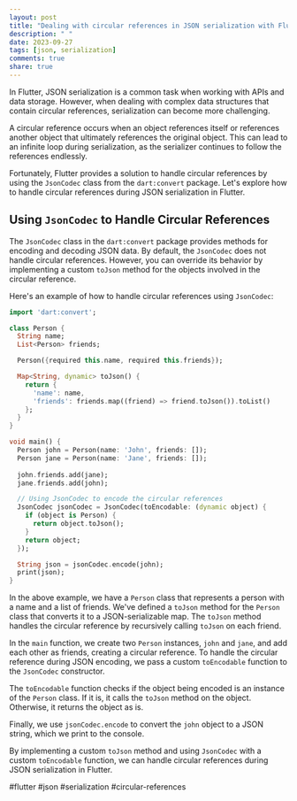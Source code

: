 ```yaml
---
layout: post
title: "Dealing with circular references in JSON serialization with Flutter"
description: " "
date: 2023-09-27
tags: [json, serialization]
comments: true
share: true
---
```


In Flutter, JSON serialization is a common task when working with APIs and data storage. However, when dealing with complex data structures that contain circular references, serialization can become more challenging.

A circular reference occurs when an object references itself or references another object that ultimately references the original object. This can lead to an infinite loop during serialization, as the serializer continues to follow the references endlessly.

Fortunately, Flutter provides a solution to handle circular references by using the `JsonCodec` class from the `dart:convert` package. Let's explore how to handle circular references during JSON serialization in Flutter.

## Using `JsonCodec` to Handle Circular References

The `JsonCodec` class in the `dart:convert` package provides methods for encoding and decoding JSON data. By default, the `JsonCodec` does not handle circular references. However, you can override its behavior by implementing a custom `toJson` method for the objects involved in the circular reference.

Here's an example of how to handle circular references using `JsonCodec`:

```dart
import 'dart:convert';

class Person {
  String name;
  List<Person> friends;

  Person({required this.name, required this.friends});

  Map<String, dynamic> toJson() {
    return {
      'name': name,
      'friends': friends.map((friend) => friend.toJson()).toList()
    };
  }
}

void main() {
  Person john = Person(name: 'John', friends: []);
  Person jane = Person(name: 'Jane', friends: []);
  
  john.friends.add(jane);
  jane.friends.add(john);

  // Using JsonCodec to encode the circular references
  JsonCodec jsonCodec = JsonCodec(toEncodable: (dynamic object) {
    if (object is Person) {
      return object.toJson();
    }
    return object;
  });

  String json = jsonCodec.encode(john);
  print(json);
}
```

In the above example, we have a `Person` class that represents a person with a name and a list of friends. We've defined a `toJson` method for the `Person` class that converts it to a JSON-serializable map. The `toJson` method handles the circular reference by recursively calling `toJson` on each friend.

In the `main` function, we create two `Person` instances, `john` and `jane`, and add each other as friends, creating a circular reference. To handle the circular reference during JSON encoding, we pass a custom `toEncodable` function to the `JsonCodec` constructor.

The `toEncodable` function checks if the object being encoded is an instance of the `Person` class. If it is, it calls the `toJson` method on the object. Otherwise, it returns the object as is. 

Finally, we use `jsonCodec.encode` to convert the `john` object to a JSON string, which we print to the console.

By implementing a custom `toJson` method and using `JsonCodec` with a custom `toEncodable` function, we can handle circular references during JSON serialization in Flutter.

#flutter #json #serialization #circular-references